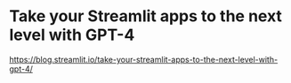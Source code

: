# Take your Streamlit apps to the next level with GPT-4

https://blog.streamlit.io/take-your-streamlit-apps-to-the-next-level-with-gpt-4/ 